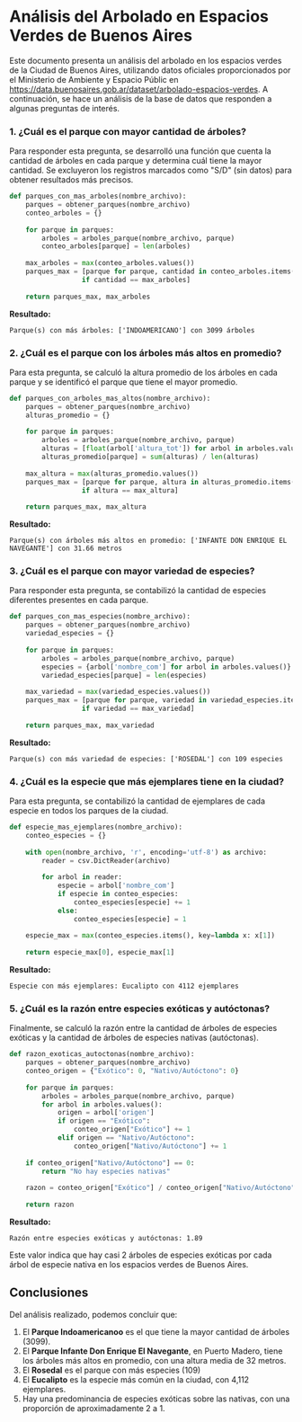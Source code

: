 # Análisis del Arbolado en Espacios Verdes de Buenos Aires

Este documento presenta un análisis del arbolado en los espacios verdes de la Ciudad de Buenos Aires, utilizando datos oficiales proporcionados por el Ministerio de Ambiente y Espacio Públic en https://data.buenosaires.gob.ar/dataset/arbolado-espacios-verdes. A continuación, se hace un análisis de la base de datos que responden a algunas preguntas de interés. 


### 1. ¿Cuál es el parque con mayor cantidad de árboles?

Para responder esta pregunta, se desarrolló una función que cuenta la cantidad de árboles en cada parque y determina cuál tiene la mayor cantidad. Se excluyeron los registros marcados como "S/D" (sin datos) para obtener resultados más precisos.

```python
def parques_con_mas_arboles(nombre_archivo):
    parques = obtener_parques(nombre_archivo)
    conteo_arboles = {}
    
    for parque in parques:
        arboles = arboles_parque(nombre_archivo, parque)
        conteo_arboles[parque] = len(arboles)
    
    max_arboles = max(conteo_arboles.values())
    parques_max = [parque for parque, cantidad in conteo_arboles.items() 
                  if cantidad == max_arboles]
    
    return parques_max, max_arboles
```

**Resultado:**
```
Parque(s) con más árboles: ['INDOAMERICANO'] con 3099 árboles
```

### 2. ¿Cuál es el parque con los árboles más altos en promedio?

Para esta pregunta, se calculó la altura promedio de los árboles en cada parque y se identificó el parque que tiene el mayor promedio.

```python
def parques_con_arboles_mas_altos(nombre_archivo):
    parques = obtener_parques(nombre_archivo)
    alturas_promedio = {}
    
    for parque in parques:
        arboles = arboles_parque(nombre_archivo, parque)
        alturas = [float(arbol['altura_tot']) for arbol in arboles.values()]
        alturas_promedio[parque] = sum(alturas) / len(alturas)
    
    max_altura = max(alturas_promedio.values())
    parques_max = [parque for parque, altura in alturas_promedio.items() 
                  if altura == max_altura]
    
    return parques_max, max_altura
```

**Resultado:**
```
Parque(s) con árboles más altos en promedio: ['INFANTE DON ENRIQUE EL NAVEGANTE'] con 31.66 metros
```

### 3. ¿Cuál es el parque con mayor variedad de especies?

Para responder esta pregunta, se contabilizó la cantidad de especies diferentes presentes en cada parque.

```python
def parques_con_mas_especies(nombre_archivo):
    parques = obtener_parques(nombre_archivo)
    variedad_especies = {}
    
    for parque in parques:
        arboles = arboles_parque(nombre_archivo, parque)
        especies = {arbol['nombre_com'] for arbol in arboles.values()}
        variedad_especies[parque] = len(especies)
    
    max_variedad = max(variedad_especies.values())
    parques_max = [parque for parque, variedad in variedad_especies.items() 
                  if variedad == max_variedad]
    
    return parques_max, max_variedad
```

**Resultado:**
```
Parque(s) con más variedad de especies: ['ROSEDAL'] con 109 especies
```

### 4. ¿Cuál es la especie que más ejemplares tiene en la ciudad?

Para esta pregunta, se contabilizó la cantidad de ejemplares de cada especie en todos los parques de la ciudad.

```python
def especie_mas_ejemplares(nombre_archivo):
    conteo_especies = {}
    
    with open(nombre_archivo, 'r', encoding='utf-8') as archivo:
        reader = csv.DictReader(archivo)
        
        for arbol in reader:
            especie = arbol['nombre_com']
            if especie in conteo_especies:
                conteo_especies[especie] += 1
            else:
                conteo_especies[especie] = 1
    
    especie_max = max(conteo_especies.items(), key=lambda x: x[1])
    
    return especie_max[0], especie_max[1]
```

**Resultado:**
```
Especie con más ejemplares: Eucalipto con 4112 ejemplares
```

### 5. ¿Cuál es la razón entre especies exóticas y autóctonas?

Finalmente, se calculó la razón entre la cantidad de árboles de especies exóticas y la cantidad de árboles de especies nativas (autóctonas).

```python
def razon_exoticas_autoctonas(nombre_archivo):
    parques = obtener_parques(nombre_archivo)
    conteo_origen = {"Exótico": 0, "Nativo/Autóctono": 0}
    
    for parque in parques:
        arboles = arboles_parque(nombre_archivo, parque)
        for arbol in arboles.values():
            origen = arbol['origen']
            if origen == "Exótico":
                conteo_origen["Exótico"] += 1
            elif origen == "Nativo/Autóctono":
                conteo_origen["Nativo/Autóctono"] += 1
    
    if conteo_origen["Nativo/Autóctono"] == 0:
        return "No hay especies nativas"
    
    razon = conteo_origen["Exótico"] / conteo_origen["Nativo/Autóctono"]
    
    return razon
```

**Resultado:**
```
Razón entre especies exóticas y autóctonas: 1.89
```

Este valor indica que hay casi 2 árboles de especies exóticas por cada árbol de especie nativa en los espacios verdes de Buenos Aires.

## Conclusiones

Del análisis realizado, podemos concluir que:

1. El **Parque Indoamericanoo** es el que tiene la mayor cantidad de árboles (3099).
2. El **Parque Infante Don Enrique El Navegante**, en Puerto Madero, tiene los árboles más altos en promedio, con una altura media de 32 metros.
3. El **Rosedal** es el parque con más especies (109)
4. El **Eucalipto** es la especie más común en la ciudad, con 4,112 ejemplares.
5. Hay una predominancia de especies exóticas sobre las nativas, con una proporción de aproximadamente 2 a 1.
